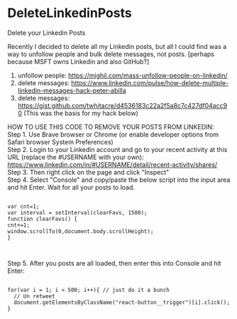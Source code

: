 # DeleteLinkedinPosts
Delete your Linkedin Posts

Recently I decided to delete all my Linkedin posts, but all I could find was a way to unfollow people and bulk delete messages, not posts. [perhaps because MSFT owns Linkedin and also GitHub?]
1. unfollow people: https://mighil.com/mass-unfollow-people-on-linkedin/
2. delete messages: https://www.linkedin.com/pulse/how-delete-multiple-linkedin-messages-hack-peter-abilla
3. delete messages: https://gist.github.com/twhitacre/d4536183c22a2f5a8c7c427df04acc90 (This was the basis for my hack below)

HOW TO USE THIS CODE TO REMOVE YOUR POSTS FROM LINKEDIN: <br>
Step 1. Use Brave browser or Chrome (or enable developer options from Safari browser System Preferences)<br>
Step 2. Login to your Linkedin account and go to your recent activity at this URL (replace the #USERNAME with your own):
https://www.linkedin.com/in/#USERNAME/detail/recent-activity/shares/ <br>
Step 3. Then right click on the page and click "Inspect"<br>
Step 4. Select "Console" and copy/paste the below script into the input area and hit Enter. Wait for all your posts to load.<br>

<code>
var cnt=1;
var interval = setInterval(clearFavs, 1500);
function clearFavs() {
cnt+=1;
window.scrollTo(0,document.body.scrollHeight);
}
<br>
</code>

Step 5. After you posts are all loaded, then enter this into Console and hit Enter:<br>

<code>
for(var i = 1; i < 500; i++){ // just do it a bunch
  // Un retweet
  document.getElementsByClassName("react-button__trigger")[i].click();
}
                       </code>
  <br>

